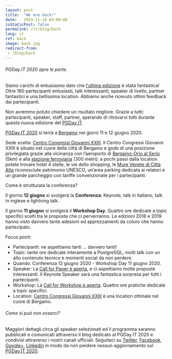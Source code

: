 ```yaml
---
layout: post
title:  "We are back!"
date:   2019-11-18 04:00:00
isStaticPost: false
permalink: /it/blog/back
lang: it
ref: back
image: back.jpg
redirect-from:
 - /blog/back
---
```


<h6>PGDay.IT 2020 apre le porte.</h6>

Siamo carichi di entusiasmo dato che [l'ultima edizione](https://2019.pgday.it/it/) è stata fantastica!
Oltre 160 partecipanti entusiasti, talk interessanti, speaker di livello, partner fantastici e una bellissima location. Abbiamo anche ricevuto ottimi feedback dai partecipanti.

Non avremmo potuto chiedere un risultato migliore.
Grazie a tutti: partecipanti, speaker, staff, partner, sperando di ritrovarvi tutti durante questa nuova edizione del [PGDay.IT](https://2020.pgday.it/it/).

[PGDay.IT 2020](https://2020.pgday.it/it/) si terrà a [Bergamo](https://www.visitbergamo.net/it/news/notizia/161/) nei giorni 11 e 12 giugno 2020.

Sede scelta: [Centro Congressi Giovanni XXIII](https://www.centrocongressibergamo.com/). Il Centro Congressi Giovanni XXIII è situato nel cuore della città di Bergamo e gode di una posizione privilegiata grazie alla vicinanza con l’aeroporto di [Bergamo-Orio al Serio](https://www.milanbergamoairport.it/it/) (5km) e alla [stazione ferroviaria](https://www.thetrainline.com/it/stazioni/bergamo) (300 metri); a pochi passi dalla location potete trovare hotel 4 stelle, le vie dello shopping, le [Mure Venete di Città Alta](https://www.visitbergamo.net/it/dettagli-oggetto/2979-mura-veneziane/) riconosciute patrimonio UNESCO, un’area parking dedicata ai relatori e un grande parcheggio con tariffe convenzionate per i partecipanti.

Come è strutturata la conferenza?

Il giorno **12 giugno** si svolgerà la **Conferenza**: Keynote, talk in italiano, talk in inglese e lightning talk.

Il giorno **11 giugno** si svolgerà il **Workshop Day**. Quattro ore dedicate a topic specifici scelti tra le proposte che ci perverranno. Le edizioni 2018 e 2019 hanno visto davvero tante adesioni ed apprezzamenti da coloro che hanno partecipato.

Focus point:
* Partecipanti: ne aspettiamo tanti ... davvero tanti!
* Topic: tante ore dedicate interamente a PostgreSQL, molti talk con un alto contenuto tecnico e momenti social da non perdere.
* Quando: Conferenza 12 giugno 2020 - Workshop Day 11 giugno 2020.
* Speaker: La [Call for Paper è aperta](https://docs.google.com/forms/d/e/1FAIpQLSfruHdXMvxIuEuH0glSf1S-vUGEQt68v9Y-xBp0nxXnvEXPjA/viewform), e ci aspettiamo molte proposte interessanti. Il Keynote Speaker sarà una fantastica sorpresa per tutti i partecipanti.
* Workshop: La [Call for Workshop è aperta](https://docs.google.com/forms/d/e/1FAIpQLScMatdoox9cu_Ir3a9LWlDau46zIO53FlM5rNM-O7UOmiBuNg/viewform). Quattro ore pratiche dedicate a topic specifici.
* Location: [Centro Congressi Giovanni XXIII](https://www.centrocongressibergamo.com/) è una location ottimale nel cuore di Bergamo.

<h6>Come si può non esserci?</h6>

Maggiori dettagli circa gli speaker selezionati ed il programma saranno pubblicati e comunicati attraverso il blog dedicato al PGDay.IT 2020 e condivisi attraverso i nostri canali ufficiali.
Seguiteci su [Twitter](https://twitter.com/PGDayIT), [Facebook](https://www.facebook.com/ITPUG/), [Google+](https://plus.google.com/114060631874544975126), [Linkedin](https://www.linkedin.com/company/itpug) in modo da non perdere nessun aggiornamento sul [PGDay.IT 2020](https://2020.pgday.it/it/).
